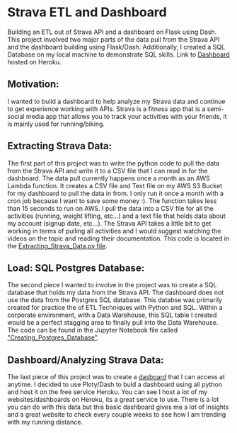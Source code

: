 # Strava ETL and Dashboard
Building an ETL out of Strava API and a dashboard on Flask using Dash. This project involved two major parts of the data pull from the Strava API and the dashboard building using Flask/Dash. Additionally, I created a SQL Database on my local machine to demonstrate SQL skills. Link to [Dashboard](https://strava-grant-culp-plotly.herokuapp.com/) hosted on Heroku.

## Motivation:
I wanted to build a dashboard to help analyze my Strava data and continue to get experience working with APIs. Strava is a fitness app that is a semi-social media app that allows you to track your activities with your friends, it is mainly used for running/biking.

## Extracting Strava Data:
The first part of this project was to write the python code to pull the data from the Strava API and write it to a CSV file that I can read in for the dashboard. The data pull currently happens once a month as an AWS Lambda function. It creates a CSV file and Text file on my AWS S3 Bucket for my dashboard to pull the data in from. I only run it once a month with a cron job because I want to save some money :). The function takes less than 15 seconds to run on AWS. I pull the data into a CSV file for all the activities (running, weight lifting, etc...) and a text file that holds data about my account (signup date, etc...). The Strava API takes a little bit to get working in terms of pulling all activities and I would suggest watching the videos on the topic and reading their documentation. This code is located in the [Extracting_Strava_Data.py file](https://github.com/culpgrant/Strava_Dashboard/blob/main/Extracting_Strava_Data.py).

## Load: SQL Postgres Database:
The second piece I wanted to involve in the project was to create a SQL database that holds my data from the Strava API. The dashboard does not use the data from the Postgres SQL database. This databse was primarily created for practice the of ETL Techniques with Python and SQL. Within a corporate environment, with a Data Warehouse, this SQL table I created would be a perfect stagging area to finally pull into the Data Warehouse. The code can be found in the Jupyter Notebook file called ["Creating_Postgres_Database"](https://github.com/culpgrant/Strava_Dashboard/blob/main/Creating_Postgres_Database.ipynb).

## Dashboard/Analyzing Strava Data:
The last piece of this project was to create a [dasboard](https://strava-grant-culp-plotly.herokuapp.com/) that I can access at anytime. I decided to use Ploty/Dash to buld a dashboard using all python and host it on the free service Heroku. You can see I host a lot of my websites/dashboards on Heroku, its a great service to use.
There is a lot you can do with this data but this basic dashboard gives me a lot of insights and a great website to check every couple weeks to see how I am trending with my running distance.

